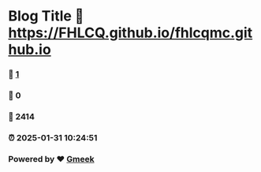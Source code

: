 # Blog Title :link: https://FHLCQ.github.io/fhlcqmc.github.io 
### :page_facing_up: [1](https://FHLCQ.github.io/fhlcqmc.github.io/tag.html) 
### :speech_balloon: 0 
### :hibiscus: 2414 
### :alarm_clock: 2025-01-31 10:24:51 
### Powered by :heart: [Gmeek](https://github.com/Meekdai/Gmeek)
